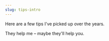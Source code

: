 ```yaml
---
slug: tips-intro
---
```

<p>
Here are a few tips I've picked up over the years.</p>
<p>
They help me &ndash; maybe they'll help you.</p>